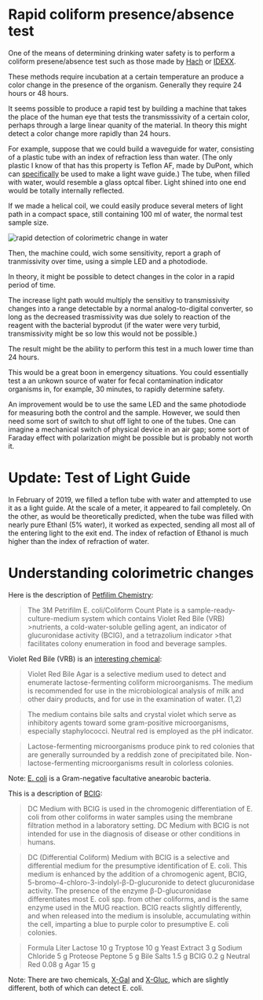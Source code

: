 # Rapid coliform presence/absence test

One of the means of determining drinking water safety is to perform a coliform presene/absence test such as those made by
[Hach](https://www.hach.com/presence-absence-test-pk-12/product-downloads?id=7640249610) or 
[IDEXX](https://www.idexx.com/en/water/water-products-services/colilert/).

These methods require incubation at a certain temperature an produce a color change in the presence of the organism.
Generally they require 24 hours or 48 hours.

It seems possible to produce a rapid test by building a machine that takes the place of the human eye that tests
the transmisssivity of a certain color, perhaps through a large linear quanity of the material. In theory 
this might detect a color change more rapidly than 24 hours.

For example, suppose that we could build a waveguide for water, consisting of a plastic tube with an index 
of refraction less than water. (The only plastic I know of that has this property is Teflon AF, made by DuPont,
which can [specifically](http://www.biogeneral.com/teflon-af/) be used to make a light wave guide.) The tube, when filled with water, would resemble a glass optcal fiber.
Light shined into one end would be totally internally reflected.

If we made a helical coil, we could easily produce several meters of light path in a compact space, still
containing 100 ml of water, the normal test sample size.

![rapid detection of colorimetric change in water](https://user-images.githubusercontent.com/5296671/48650617-994ec580-e9bc-11e8-870c-d317e262a797.png)

Then, the machine could, wich some sensitivity, report a graph of tranmissivity over time, using a simple LED 
and a photodiode.

In theory, it might be possible to detect changes in the color in a rapid period of time.

The increase light path would multiply the sensitivy to transmissivity changes into a range detectable by 
a normal analog-to-digital converter, so long as the decreased trasmissivity was due solely to reaction of the 
reagent with the bacterial byprodut (if the water were very turbid, transmissivity might be so low this would not be possible.)

The result might be the ability to perform this test in a much lower time than 24 hours.

This would be a great boon in emergency situations. You could essentially test a an unkown source of water for 
fecal contamination indicator organisms in, for example, 30 minutes, to rapidly determine safety.

An improvement would be to use the same LED and the same photodiode for measuring both the control and the sample. However, we sould then need some sort of switch to shut off light to one of the tubes. One can imagine a mechanical switch of 
physical device in an air gap; some sort of Faraday effect with polarization might be possible but is probably not worth it.

# Update: Test of Light Guide

In February of 2019, we filled a teflon tube with water and attempted to use it as a light guide. At the scale of a meter, it appeared to fail completely. On the other, as would be theoretically predicted, when the tube was filled with nearly pure Ethanl (5% water), it worked as expected, sending all most all of the entering light to the exit end.
The index of refaction of Ethanol is much higher than the index of refraction of water.


# Understanding colorimetric changes

Here is the description of [Petfilim Chemistry](https://www.3m.com/3M/en_US/company-us/all-3m-products/~/ECOLICT-3M-Petrifilm-E-coli-Coliform-Count-Plates/?N=5002385+3293785155&rt=rud):

>The 3M Petrifilm E. coli/Coliform Count Plate is a sample-ready-culture-medium system which contains Violet Red Bile (VRB) >nutrients, a cold-water-soluble gelling agent, an indicator of glucuronidase activity (BCIG), and a tetrazolium indicator >that facilitates colony enumeration in food and beverage samples.

Violet Red Bile (VRB) is an [interesting chemical](https://catalog.hardydiagnostics.com/cp_prod/Content/hugo/VioletRedBileAgar.htm):

>Violet Red Bile Agar is a selective medium used to detect and enumerate lactose-fermenting coliform microorganisms. The medium is recommended for use in the microbiological analysis of milk and other dairy products, and for use in the examination of water. (1,2)

>The medium contains bile salts and crystal violet which serve as inhibitory agents toward some gram-positive microorganisms, especially staphylococci. Neutral red is employed as the pH indicator.

>Lactose-fermenting microorganisms produce pink to red colonies that are generally surrounded by a reddish zone of precipitated bile. Non-lactose-fermenting microorganisms result in colorless colonies.

Note: [E. coli](https://en.wikipedia.org/wiki/Escherichia_coli) is a Gram-negative facultative anearobic bacteria.


This is a description of [BCIG](https://foodsafety.neogen.com/en/dc-medium-bcig): 

>DC Medium with BCIG is used in the chromogenic differentiation of E. coli from other coliforms in water samples using the membrane filtration method in a laboratory setting. DC Medium with BCIG is not intended for use in the diagnosis of disease or other conditions in humans.

>DC (Differential Coliform) Medium with BCIG is a selective and differential medium for the presumptive identification of E. coli. This medium is enhanced by the addition of a chromogenic agent, BCIG, 5-bromo-4-chloro-3-indolyl-β-D-glucuronide to detect glucuronidase activity. The presence of the enzyme β-D-glucuronidase differentiates most E. coli spp. from other coliforms, and is the same enzyme used in the MUG reaction. BCIG reacts slightly differently, and when released into the medium is insoluble, accumulating within the cell, imparting a blue to purple color to presumptive E. coli colonies.


>Formula	Liter
>Lactose	10 g
>Tryptose	10 g
>Yeast Extract	3 g
>Sodium Chloride	5 g
>Proteose Peptone	5 g
>Bile Salts	1.5 g
>BCIG	0.2 g
>Neutral Red	0.08 g
>Agar	15 g

Note: There are two chemicals, [X-Gal](https://en.wikipedia.org/wiki/X-gal) and [X-Gluc](https://en.wikipedia.org/wiki/X-Gluc), which are slightly different, both of which can detect E. coli.







